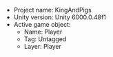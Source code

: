 <!-- UNITY CODE ASSIST INSTRUCTIONS START -->
- Project name: KingAndPigs
- Unity version: Unity 6000.0.48f1
- Active game object:
  - Name: Player
  - Tag: Untagged
  - Layer: Player
<!-- UNITY CODE ASSIST INSTRUCTIONS END -->